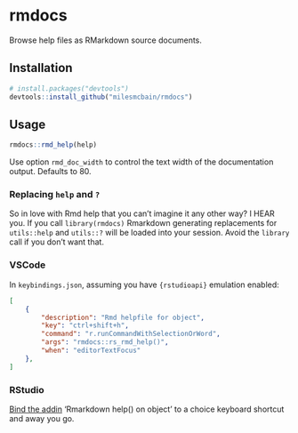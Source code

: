 
<!-- README.md is generated from README.Rmd. Please edit that file -->

# rmdocs

<!-- badges: start -->

<!-- badges: end -->

Browse help files as RMarkdown source documents.

## Installation

``` r
# install.packages("devtools")
devtools::install_github("milesmcbain/rmdocs")
```

## Usage

``` r
rmdocs::rmd_help(help)
```

Use option `rmd_doc_width` to control the text width of the
documentation output. Defaults to 80.

### Replacing `help` and `?`

So in love with Rmd help that you can’t imagine it any other way? I HEAR
you. If you call `library(rmdocs)` Rmarkdown generating replacements for
`utils::help` and `utils::?` will be loaded into your session. Avoid the
`library` call if you don’t want that.

### VSCode

In `keybindings.json`, assuming you have `{rstudioapi}` emulation
enabled:

``` json
[
    {
        "description": "Rmd helpfile for object",
        "key": "ctrl+shift+h",
        "command": "r.runCommandWithSelectionOrWord",
        "args": "rmdocs::rs_rmd_help()",
        "when": "editorTextFocus"
    },
]
```

### RStudio

[Bind the
addin](https://www.infoworld.com/article/3327573/do-more-with-r-rstudio-addins-and-keyboard-shortcuts.html)
‘Rmarkdown help() on object’ to a choice keyboard shortcut and away you
go.
